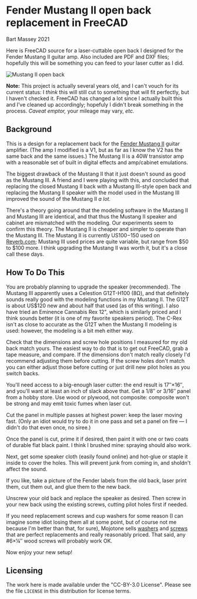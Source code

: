 # Fender Mustang II open back replacement in FreeCAD
Bart Massey 2021

Here is FreeCAD source for a laser-cuttable open back I
designed for the Fender Mustang II guitar amp. Also included
are PDF and DXF files; hopefully this will be something you
can feed to your laser cutter as I did.

![Mustang II open back](mustang-ii-open-back.jpg)

**Note:** This project is actually several years old, and I
can't vouch for its current status: I *think* this will
still cut to something that will fit perfectly, but I
haven't checked it. FreeCAD has changed a lot since I
actually built this and I've cleaned up accordingly;
hopefuly I didn't break something in the process. *Caveat
emptor,* your mileage may vary, *etc.*

## Background

This is a design for a replacement back for the
[Fender Mustang II](https://www.gearank.com/gear/fender-mustang-ii-v2)
guitar amplifier. (The amp I modified is a V1, but as far as
I know the V2 has the same back and the same issues.) The
Mustang II is a 40W transistor amp with a reasonable set of
built in digital effects and amp/cabinet emulations.

The biggest drawback of the Mustang II that it just doesn't
sound as good as the Mustang III. A friend and I were
playing with this, and concluded that replacing the closed
Mustang II back with a Mustang III-style open back and
replacing the Mustang II speaker with the model used in the
Mustang III improved the sound of the Mustang II *a lot.*

There's a theory going around that the modeling software in
the Mustang II and Mustang III are identical, and that thus
the Mustang II speaker and cabinet are mismatched with the
modeling. Our experiments seem to confirm this theory.  The
Mustang II is cheaper and simpler to operate than the
Mustang III. The Mustang II is currently US$100-$150 used on
[Reverb.com](http://reverb.com); Mustang III used prices are
quite variable, but range from $50 to $100 more. I think
upgrading the Mustang II was worth it, but it's a close call
these days.

## How To Do This

You are probably planning to upgrade the speaker
(recommended).  The Mustang III apparently uses a Celestion
G12T-H100 (8Ω), and that definitely sounds really good with
the modeling functions in my Mustang II. The G12T is about
US$120 new and about half that used (as of this writing). I
also have tried an Eminence Cannabis Rex 12", which is
similarly priced and I think sounds better (it is one of my
favorite speakers period). The C-Rex isn't as close to
accurate as the G12T when the Mustang II modeling is used:
however, the modeling is a bit meh either way.

Check that the dimensions and screw hole positions I
measured for my old back match yours. The easiest way to do
that is to get out FreeCAD, grab a tape measure, and
compare.  If the dimensions don't match really closely I'd
recommend adjusting them before cutting. If the screw holes
don't match you can either adjust those before cutting or
just drill new pilot holes as you switch backs.

You'll need access to a big-enough laser cutter: the end
result is 17″×16″, and you'll want at least an inch of slack
above that. Get a 1/8″ or 3/16″ panel from a hobby store.
Use wood or plywood, not composite: composite won't be
strong and may emit toxic fumes when laser cut.

Cut the panel in multiple passes at highest power: keep the
laser moving fast. (Only an idiot would try to do it in one
pass and set a panel on fire — I didn't do that even once,
no siree.)

Once the panel is cut, prime it if desired, then paint it
with one or two coats of durable flat black paint. I think I
brushed mine: spraying should also work.

Next, get some speaker cloth (easily found online) and
hot-glue or staple it inside to cover the holes. This will
prevent junk from coming in, and sholdn't affect the sound.

If you like, take a picture of the Fender labels from the
old back, laser print them, cut them out, and glue them to
the new back.

Unscrew your old back and replace the speaker as
desired. Then screw in your new back using the existing
screws, cutting pilot holes first if needed.

If you need replacement screws and cup washers for some
reason (I can imagine some idiot losing them all at some
point, but of course not me because I'm better than that,
for sure), Mojotone sells
[washers](https://www.mojotone.com/Black-Oxide-Large-Decorative-Washers)
and
[screws](https://www.mojotone.com/Black-Backpanel-Screws-for-Open-Back-Cabs-1-1-4_2)
that are perfect replacements and really reasonably
priced. That said, any #6×¼″ wood screws will probably work
OK.

Now enjoy your new setup!

## Licensing

The work here is made available under the "CC-BY-3.0
License". Please see the file `LICENSE` in this distribution
for license terms.
